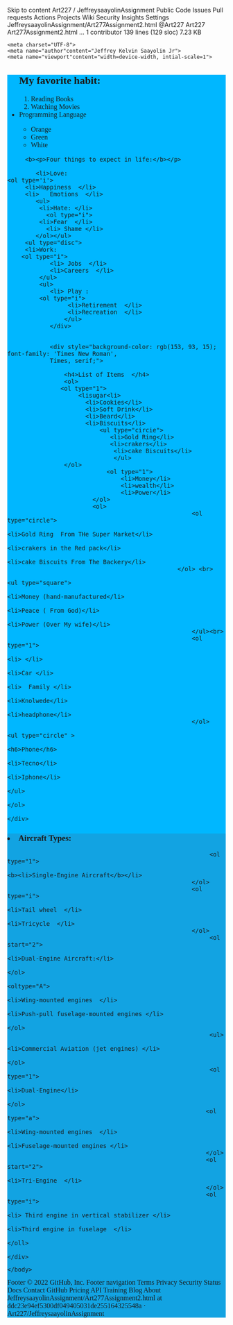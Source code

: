 
Skip to content
Art227
/
JeffreysaayolinAssignment
Public
Code
Issues
Pull requests
Actions
Projects
Wiki
Security
Insights
Settings
JeffreysaayolinAssignment/Art277Assignment2.html
@Art227
Art227 Art277Assignment2.html
…
 1 contributor
139 lines (129 sloc)  7.23 KB
<!DOCTYPE html>
<!--This work belogn to Jeffrey K. Saayolin Jr-->
    <meta charset="UTF-8"> 
    <meta name="author"content="Jeffrey Kelvin Saayolin Jr">
    <meta name="viewport"content="width=device-width, intial-scale=1">
 <html lang="en">
    <title> 2<sup>nd</sup>Assignment</title>
    <body>
        <div style="Background-color: rgb(0, 183, 255); font-family: fantasy; font-size: medium; text-decoration: aqua;">
        <ul>
         <h2> My favorite habit: </h2>
             <ol type="square">
                   <li> Reading Books </li> 
                   <li>Watching Movies</li> 
     </ol>
	  <li>Programming Language </li>
        <ul type="circle">
             <li>Orange </li> 
              <li> Green </li> 
           <li>White  </li>
        </ul> </ul>

         <b><p>Four things to expect in life:</b></p>
    
        	<li>Love:
    <ol type='i'>
         <li>Happiness  </li>
         <li>	Emotions  </li>
            <ul>
             <li>Hate: </li>
               <ol type="i">
             <li>Fear  </li>
               <li> Shame </li> 
            </ol></ul>
         <ul type="disc">
         <li>Work:
        <ol type="i">
                <li> Jobs  </li>
                <li>Careers  </li>
             </ul>
             <ul>
                <li> Play : 
             <ol type="i">
                     <li>Retirement  </li>
                     <li>Recreation  </li>
                    </ul>
                </div>


                <div style="background-color: rgb(153, 93, 15); font-family: 'Times New Roman',
                Times, serif;">
                     
                    <h4>List of Items  </h4> 
                    <ol>
                   <ol type="1">
                        <lisugar<li>
                          <li>Cookies</li>
                          <li>Soft Drink</li>
                          <li>Beard</li> 
                          <li>Biscuits</li>
                              <ul type="circie">
                                 <li>Gold Ring</li>
                                 <li>crakers</li>
                                  <li>cake Biscuits</li>
                                  </ul>
                    </ol>
                                <ol type="1">
                                    <li>Money</li>
                                    <li>wealth</li>
                                    <li>Power</li> 
                            </ol>
                            <ol>
                                                        <ol type="circle">
                                                            <li>Gold Ring  From THe Super Market</li>
                                                            <li>crakers in the Red pack</li>
                                                             <li>cake Biscuits From The Backery</li> 
                                                    </ol> <br>
                                                                <ul type="square">
                                                                    <li>Money (hand-manufactured</li>
                                                                    <li>Peace ( From God)</li>
                                                                    <li>Power (Over My wife)</li>
                                                        </ul><br>
                                                        <ol type="1">
                                                                 <li> </li>
                                                                 <li>Car </li>
                                                                 <li>  Family </li>
                                                                 <li>Knolwede</li>
                                                             	 <li>headphone</li>
                                                        </ol>
                                                                    <ul type="circle" >
                                                                    <h6>Phone</h6>
                                                                      <li>Tecno</li> 
                                                                    <li>Iphone</li> 
                                                                </ul>
                                                                </ol>
                                                            </div>

<div style="background-color: rgba(156, 10, 10, 0.116);" >
                                                                <h3><li>Aircraft Types:</li> </h3>
                                                                
                                                             <ol type="1">
                                                                <b><li>Single-Engine Aircraft</b></li>
                                                        </ol>
                                                        <ol type="i">
                                                                <li>Tail wheel  </li>
                                                                <li>Tricycle  </li>
                                                        </ol>
                                                             <ol start="2">
                                                                <li>Dual-Engine Aircraft:</li>
                                                             </ol>
                                                             <oltype="A">
                                                                <li>Wing-mounted engines  </li>
                                                                <li>Push-pull fuselage-mounted engines </li> 
                                                             </ol>
                                                             <ul>
                                                                	<li>Commercial Aviation (jet engines) </li> 
                                                             </ol>
                                                             <ol type="1">
                                                                <li>Dual-Engine</li>
                                                             </ol>
                                                            <ol type="a">
                                                                <li>Wing-mounted engines  </li>
                                                            	<li>Fuselage-mounted engines </li> 
                                                            </ol>
                                                            <ol start="2">
                                                                <li>Tri-Engine  </li>
                                                            </ol>
                                                            <ol type="i">
                                                                <li> Third engine in vertical stabilizer </li>
                                                              <li>Third engine in fuselage  </li>
                                                                </oll>
                                                            </div>

</ul>

</ul>

    </body>
</html>
Footer
© 2022 GitHub, Inc.
Footer navigation
Terms
Privacy
Security
Status
Docs
Contact GitHub
Pricing
API
Training
Blog
About
JeffreysaayolinAssignment/Art277Assignment2.html at ddc23e94ef5300df049405031de255164325548a · Art227/JeffreysaayolinAssignment

